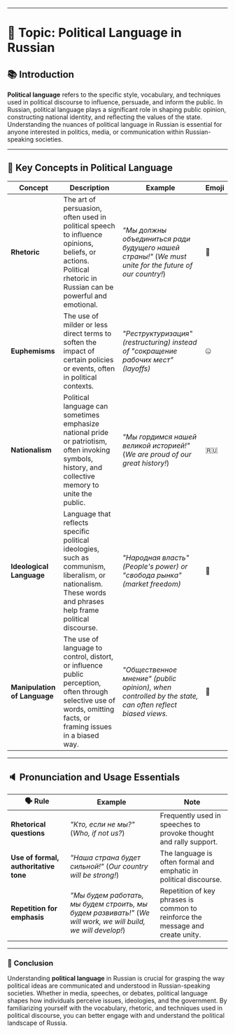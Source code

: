 

---

# 🧠 **Topic**: Political Language in Russian

## 📚 **Introduction**

**Political language** refers to the specific style, vocabulary, and techniques used in political discourse to influence, persuade, and inform the public. In Russian, political language plays a significant role in shaping public opinion, constructing national identity, and reflecting the values of the state. Understanding the nuances of political language in Russian is essential for anyone interested in politics, media, or communication within Russian-speaking societies.

---

## 🔑 **Key Concepts in Political Language**

|**Concept**|**Description**|**Example**|**Emoji**|
|---|---|---|---|
|**Rhetoric**|The art of persuasion, often used in political speech to influence opinions, beliefs, or actions. Political rhetoric in Russian can be powerful and emotional.|_"Мы должны объединиться ради будущего нашей страны!"_ (_We must unite for the future of our country!_)|💬|
|**Euphemisms**|The use of milder or less direct terms to soften the impact of certain policies or events, often in political contexts.|_"Реструктуризация" (restructuring) instead of "сокращение рабочих мест" (layoffs)_|🤐|
|**Nationalism**|Political language can sometimes emphasize national pride or patriotism, often invoking symbols, history, and collective memory to unite the public.|_"Мы гордимся нашей великой историей!"_ (_We are proud of our great history!_)|🇷🇺|
|**Ideological Language**|Language that reflects specific political ideologies, such as communism, liberalism, or nationalism. These words and phrases help frame political discourse.|_"Народная власть" (_People's power_) or "свобода рынка" (_market freedom_)_|🔴|
|**Manipulation of Language**|The use of language to control, distort, or influence public perception, often through selective use of words, omitting facts, or framing issues in a biased way.|_"Общественное мнение" (_public opinion_), when controlled by the state, can often reflect biased views._|🤯|

---

## 🔈 **Pronunciation and Usage Essentials**

|🗣️ Rule|Example|Note|
|---|---|---|
|**Rhetorical questions**|_"Кто, если не мы?"_ (_Who, if not us?_)|Frequently used in speeches to provoke thought and rally support.|
|**Use of formal, authoritative tone**|_"Наша страна будет сильной!"_ (_Our country will be strong!_)|The language is often formal and emphatic in political discourse.|
|**Repetition for emphasis**|_"Мы будем работать, мы будем строить, мы будем развивать!"_ (_We will work, we will build, we will develop!_)|Repetition of key phrases is common to reinforce the message and create unity.|

---

### 🎯 **Conclusion**

Understanding **political language** in Russian is crucial for grasping the way political ideas are communicated and understood in Russian-speaking societies. Whether in media, speeches, or debates, political language shapes how individuals perceive issues, ideologies, and the government. By familiarizing yourself with the vocabulary, rhetoric, and techniques used in political discourse, you can better engage with and understand the political landscape of Russia.